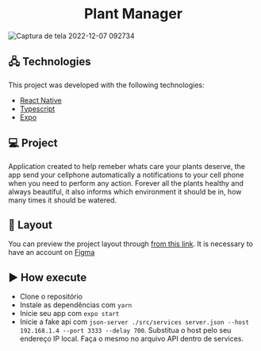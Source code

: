 <h1 align="center">
  Plant Manager
</h1>

![Captura de tela 2022-12-07 092734](https://user-images.githubusercontent.com/105434742/206181168-8661d96d-ed93-4fb9-88b1-1f10c117caf7.png)


## 🖧 Technologies

This project was developed with the following technologies:

- [React Native](https://reactnative.dev/)
- [Typescript](https://www.typescriptlang.org/)
- [Expo](https://expo.io/)

## 💻 Project

Application created to help remeber whats care your plants deserve,  the app send your cellphone automatically a notifications to your cell phone when you need to perform any action.
Forever all the plants healthy and always beautiful, it also informs which environment it should be in, how many times it should be watered.

## 🔖 Layout

You can preview the project layout through [from this link](https://www.figma.com/file/IhQRtrOZdu3TrvkPYREzOy/PlantManager/duplicate). It is necessary to have an account on [Figma](http://figma.com/)

## ▶️ How execute

- Clone o repositório
- Instale as dependências com `yarn`
- Inicie seu app com `expo start`
- Inicie a fake api com `json-server ./src/services server.json --host 192.168.1.4 --port 3333 --delay 700`. Substitua o host pelo seu endereço IP local. Faça o mesmo no arquivo API dentro de services.
